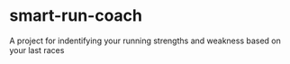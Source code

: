 # smart-run-coach
A project for indentifying your running strengths and weakness based on your last races
